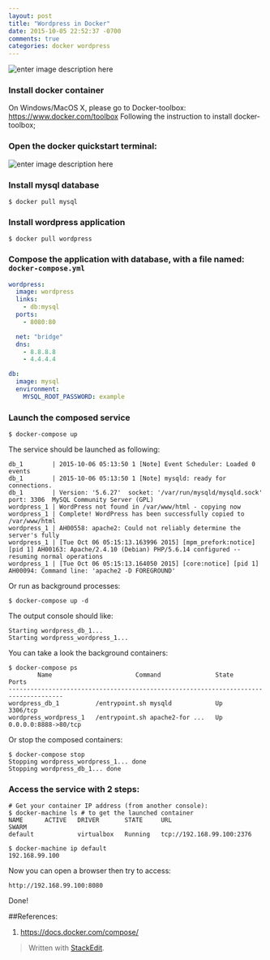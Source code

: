 ```yaml
---
layout: post
title: "Wordpress in Docker"
date: 2015-10-05 22:52:37 -0700
comments: true
categories: docker wordpress
---
```

![enter image description here](http://johnny.chadda.se/wp-content/uploads/2015/02/docker-wordpress.png)
### Install docker container
On Windows/MacOS X, please go to Docker-toolbox: https://www.docker.com/toolbox
Following the instruction to install docker-toolbox;

### Open the docker quickstart terminal:
![enter image description here](https://lh3.googleusercontent.com/-Ku1FRq1LhCM/VhNc3Asx9RI/AAAAAAAADmk/wW1l3jUqF-g/s600/Screen+Shot+2015-10-05+at+10.30.59+PM.png "Screen Shot 2015-10-05 at 10.30.59 PM.png")
<!-- more -->
### Install mysql database
```
$ docker pull mysql
```

### Install wordpress application
```
$ docker pull wordpress
```

### Compose the application with database, with a file named: `docker-compose.yml`
```yml
wordpress:
  image: wordpress
  links:
    - db:mysql
  ports:
    - 8080:80

  net: "bridge"
  dns:
    - 8.8.8.8
    - 4.4.4.4

db:
  image: mysql
  environment:
    MYSQL_ROOT_PASSWORD: example
```

### Launch the composed service
```
$ docker-compose up
```
The service should be launched as following:
```console
db_1        | 2015-10-06 05:13:50 1 [Note] Event Scheduler: Loaded 0 events
db_1        | 2015-10-06 05:13:50 1 [Note] mysqld: ready for connections.
db_1        | Version: '5.6.27'  socket: '/var/run/mysqld/mysqld.sock'  port: 3306  MySQL Community Server (GPL)
wordpress_1 | WordPress not found in /var/www/html - copying now
wordpress_1 | Complete! WordPress has been successfully copied to /var/www/html
wordpress_1 | AH00558: apache2: Could not reliably determine the server's fully
wordpress_1 | [Tue Oct 06 05:15:13.163996 2015] [mpm_prefork:notice] [pid 1] AH00163: Apache/2.4.10 (Debian) PHP/5.6.14 configured -- resuming normal operations
wordpress_1 | [Tue Oct 06 05:15:13.164050 2015] [core:notice] [pid 1] AH00094: Command line: 'apache2 -D FOREGROUND'
```

Or run as background processes:
```
$ docker-compose up -d
```
The output console should like:
```
Starting wordpress_db_1...
Starting wordpress_wordpress_1...
```

You can take a look the background containers:
```
$ docker-compose ps
        Name                       Command               State          Ports         
-------------------------------------------------------------------------------------
wordpress_db_1          /entrypoint.sh mysqld            Up      3306/tcp             
wordpress_wordpress_1   /entrypoint.sh apache2-for ...   Up      0.0.0.0:8888->80/tcp 
```

Or stop the composed containers:
```
$ docker-compose stop
Stopping wordpress_wordpress_1... done
Stopping wordpress_db_1... done
```


### Access the service with 2 steps:
```
# Get your container IP address (from another console):
$ docker-machine ls # to get the launched container
NAME      ACTIVE   DRIVER       STATE     URL                         SWARM
default            virtualbox   Running   tcp://192.168.99.100:2376

$ docker-machine ip default
192.168.99.100
```
Now you can open a browser then try to access:
```
http://192.168.99.100:8080
```
Done!

##References:
1. https://docs.docker.com/compose/

> Written with [StackEdit](https://stackedit.io/).
